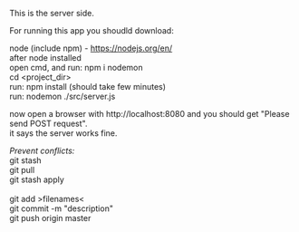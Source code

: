 This is the server side.

For running this app you shoudld download:

node (include npm) - https://nodejs.org/en/ <br/>
after node installed <br/>
open cmd, and run: npm i nodemon <br/>
cd <project_dir> <br/>
run: npm install (should take few minutes) <br/>
run: nodemon ./src/server.js <br/>

now open a browser with http://localhost:8080 and you should get "Please send POST request". <br/>
it says the server works fine.


*Prevent conflicts:* <br/>
git stash <br/>
git pull <br/>
git stash apply <br/>
<br/>
git add >filenames<    <br/> 
git commit -m "description" <br/>
git push origin master <br/>
